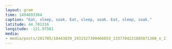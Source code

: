 ```yaml
---
layout: gram
time: 1494693364
caption: "Eat, sleep, soak. Eat, sleep, soak. Eat, sleep, soak."
latitude: 44.781316
longitude: -121.97581
media:
- media/posts/201705/18443839_1931527390466653_1337704221885071360_n_17855981917177708.jpg
---
```

